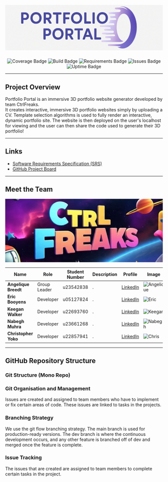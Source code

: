 <h1 align="center">
  <img src="fontend/client/public/assets/logo1.png" alt="Logo"/>
</h1>

<p align="center">
  <img src="https://img.shields.io/badge/coverage-pending-lightgrey" alt="Coverage Badge">
  <img src="https://img.shields.io/badge/build-passing-brightgreen" alt="Build Badge">
  <img src="https://img.shields.io/badge/requirements-met-blue" alt="Requirements Badge">
  <img src="https://img.shields.io/github/issues/CtrlFreaks/portfolio-portal" alt="Issues Badge">
  <img src="https://img.shields.io/badge/uptime-100%25-brightgreen" alt="Uptime Badge">
</p>

---

## Project Overview

Portfolio Portal is an immersive 3D portfolio website generator developed by team CtrlFreaks.  
It creates interactive, immersive 3D portfolio websites simply by uploading a CV. Template selection algorithms is used to fully render an interactive, dynamic portfolio site. The website is then deployed on the user's localhost for viewing and the user can then share the code used to generate their 3D portfolio!

---

## Links

- [Software Requirements Specification (SRS)](docs/SRS.md)
- [GitHub Project Board](https://github.com/CtrlFreaks/portfolio-portal/projects)

---

## Meet the Team

<p align="center">
  <img src="fontend/client/public/assets/CtrlFreaks.png" alt="Team Photo" width="600"/>
</p>

| Name               | Role           | Student Number | Description | Profile | Image |
|--------------------|----------------|----------------|-------------|---------|-------|
| **Angelique Breedt** | Group Leader   | u23542838       | . | [LinkedIn](https://www.linkedin.com/in/angelique-breedt/) | ![Angelique](https://via.placeholder.com/80) |
| **Eric Booyens**     | Developer      | u05127824       | . | [LinkedIn](https://www.linkedin.com/in/eric-booyens-60a736353/) | ![Eric](https://via.placeholder.com/80) |
| **Keegan Walker**    | Developer      | u22693760       | . | [LinkedIn](https://www.linkedin.com/in/keegan-walker-2144a0324/) | ![Keegan](https://via.placeholder.com/80) |
| **Nabegh Muhra**     | Developer      | u23661268       | . | [LinkedIn](https://www.linkedin.com/in/nabegh-muhra-222446252/) | ![Nabegh](https://via.placeholder.com/80) |
| **Christopher Yoko** | Developer      | u22857941       | . | [LinkedIn](https://www.linkedin.com/in/chris-yoko-73a79a257/?originalSubdomain=za) | ![Chris](https://via.placeholder.com/80) |

---

## GitHub Repository Structure

### Git Structure (Mono Repo)

### Git Organisation and Management

Issues are created and assigned to team members who have to implement or fix certain areas of code. These issues are linked to tasks in the projects.

### Branching Strategy

We use the git flow branching strategy. The main branch is used for production-ready versions. The dev branch is where the continuous development occurs, and any other feature is branched off of dev and merged once the feature is complete.

### Issue Tracking

The issues that are created are assigned to team members to complete certain tasks in the project.